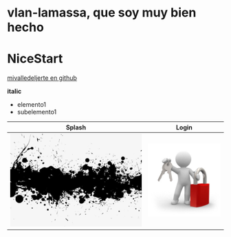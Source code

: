 # vlan-lamassa, que soy muy bien hecho
# NiceStart
[mivalledeljerte en github](https://github.com/mivalledeljerte)

**italic**

* elemento1
* subelemento1

Splash | Login
-------|--------
![](img/splash.jpg) | ![](img/login.jpg)
